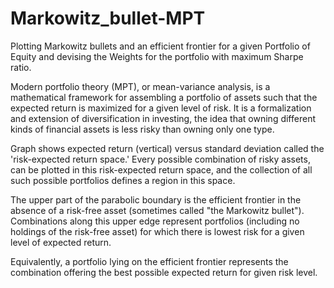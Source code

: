 # Markowitz_bullet-MPT
Plotting Markowitz bullets and an efficient frontier for a given Portfolio of Equity and devising the Weights for the portfolio with maximum Sharpe ratio.

Modern portfolio theory (MPT), or mean-variance analysis, is a mathematical framework for assembling a portfolio of assets such that the expected return is maximized for a given level of risk. It is a formalization and extension of diversification in investing, the idea that owning different kinds of financial assets is less risky than owning only one type.

Graph shows expected return (vertical) versus standard deviation called the 'risk-expected return space.' Every possible combination of risky assets, can be plotted in this risk-expected return space, and the collection of all such possible portfolios defines a region in this space.

The upper part of the parabolic boundary is the efficient frontier in the absence of a risk-free asset (sometimes called "the Markowitz bullet"). Combinations along this upper edge represent portfolios (including no holdings of the risk-free asset) for which there is lowest risk for a given level of expected return. 

Equivalently, a portfolio lying on the efficient frontier represents the combination offering the best possible expected return for given risk level.
